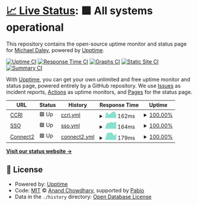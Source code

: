 # [📈 Live Status](https://greend139.github.io/Uptime-checks): <!--live status--> **🟩 All systems operational**

This repository contains the open-source uptime monitor and status page for [Michael Daley](https://greend139.github.io/Uptime-checks), powered by [Upptime](https://github.com/upptime/upptime).

[![Uptime CI](https://github.com/greend139/Uptime-checks/workflows/Uptime%20CI/badge.svg)](https://github.com/greend139/Uptime-checks/actions?query=workflow%3A%22Uptime+CI%22)
[![Response Time CI](https://github.com/greend139/Uptime-checks/workflows/Response%20Time%20CI/badge.svg)](https://github.com/greend139/Uptime-checks/actions?query=workflow%3A%22Response+Time+CI%22)
[![Graphs CI](https://github.com/greend139/Uptime-checks/workflows/Graphs%20CI/badge.svg)](https://github.com/greend139/Uptime-checks/actions?query=workflow%3A%22Graphs+CI%22)
[![Static Site CI](https://github.com/greend139/Uptime-checks/workflows/Static%20Site%20CI/badge.svg)](https://github.com/greend139/Uptime-checks/actions?query=workflow%3A%22Static+Site+CI%22)
[![Summary CI](https://github.com/greend139/Uptime-checks/workflows/Summary%20CI/badge.svg)](https://github.com/greend139/Uptime-checks/actions?query=workflow%3A%22Summary+CI%22)

With [Upptime](https://upptime.js.org), you can get your own unlimited and free uptime monitor and status page, powered entirely by a GitHub repository. We use [Issues](https://github.com/greend139/Uptime-checks/issues) as incident reports, [Actions](https://github.com/greend139/Uptime-checks/actions) as uptime monitors, and [Pages](https://greend139.github.io/Uptime-checks) for the status page.

<!--start: status pages-->
<!-- This summary is generated by Upptime (https://github.com/upptime/upptime) -->
<!-- Do not edit this manually, your changes will be overwritten -->
<!-- prettier-ignore -->
| URL | Status | History | Response Time | Uptime |
| --- | ------ | ------- | ------------- | ------ |
| <img alt="" src="https://icons.duckduckgo.com/ip3/www.ccri.edu.ico" height="13"> [CCRI](https://www.ccri.edu) | 🟩 Up | [ccri.yml](https://github.com/greend139/Uptime-checks/commits/HEAD/history/ccri.yml) | <details><summary><img alt="Response time graph" src="./graphs/ccri/response-time-week.png" height="20"> 162ms</summary><br><a href="https://greend139.github.io/Uptime-checks/history/ccri"><img alt="Response time 162" src="https://img.shields.io/endpoint?url=https%3A%2F%2Fraw.githubusercontent.com%2Fgreend139%2FUptime-checks%2FHEAD%2Fapi%2Fccri%2Fresponse-time.json"></a><br><a href="https://greend139.github.io/Uptime-checks/history/ccri"><img alt="24-hour response time 149" src="https://img.shields.io/endpoint?url=https%3A%2F%2Fraw.githubusercontent.com%2Fgreend139%2FUptime-checks%2FHEAD%2Fapi%2Fccri%2Fresponse-time-day.json"></a><br><a href="https://greend139.github.io/Uptime-checks/history/ccri"><img alt="7-day response time 162" src="https://img.shields.io/endpoint?url=https%3A%2F%2Fraw.githubusercontent.com%2Fgreend139%2FUptime-checks%2FHEAD%2Fapi%2Fccri%2Fresponse-time-week.json"></a><br><a href="https://greend139.github.io/Uptime-checks/history/ccri"><img alt="30-day response time 162" src="https://img.shields.io/endpoint?url=https%3A%2F%2Fraw.githubusercontent.com%2Fgreend139%2FUptime-checks%2FHEAD%2Fapi%2Fccri%2Fresponse-time-month.json"></a><br><a href="https://greend139.github.io/Uptime-checks/history/ccri"><img alt="1-year response time 162" src="https://img.shields.io/endpoint?url=https%3A%2F%2Fraw.githubusercontent.com%2Fgreend139%2FUptime-checks%2FHEAD%2Fapi%2Fccri%2Fresponse-time-year.json"></a></details> | <details><summary><a href="https://greend139.github.io/Uptime-checks/history/ccri">100.00%</a></summary><a href="https://greend139.github.io/Uptime-checks/history/ccri"><img alt="All-time uptime 100.00%" src="https://img.shields.io/endpoint?url=https%3A%2F%2Fraw.githubusercontent.com%2Fgreend139%2FUptime-checks%2FHEAD%2Fapi%2Fccri%2Fuptime.json"></a><br><a href="https://greend139.github.io/Uptime-checks/history/ccri"><img alt="24-hour uptime 100.00%" src="https://img.shields.io/endpoint?url=https%3A%2F%2Fraw.githubusercontent.com%2Fgreend139%2FUptime-checks%2FHEAD%2Fapi%2Fccri%2Fuptime-day.json"></a><br><a href="https://greend139.github.io/Uptime-checks/history/ccri"><img alt="7-day uptime 100.00%" src="https://img.shields.io/endpoint?url=https%3A%2F%2Fraw.githubusercontent.com%2Fgreend139%2FUptime-checks%2FHEAD%2Fapi%2Fccri%2Fuptime-week.json"></a><br><a href="https://greend139.github.io/Uptime-checks/history/ccri"><img alt="30-day uptime 100.00%" src="https://img.shields.io/endpoint?url=https%3A%2F%2Fraw.githubusercontent.com%2Fgreend139%2FUptime-checks%2FHEAD%2Fapi%2Fccri%2Fuptime-month.json"></a><br><a href="https://greend139.github.io/Uptime-checks/history/ccri"><img alt="1-year uptime 100.00%" src="https://img.shields.io/endpoint?url=https%3A%2F%2Fraw.githubusercontent.com%2Fgreend139%2FUptime-checks%2FHEAD%2Fapi%2Fccri%2Fuptime-year.json"></a></details>
| <img alt="" src="https://icons.duckduckgo.com/ip3/sts.ccri.edu.ico" height="13"> [SSO](https://sts.ccri.edu/cas/login) | 🟩 Up | [sso.yml](https://github.com/greend139/Uptime-checks/commits/HEAD/history/sso.yml) | <details><summary><img alt="Response time graph" src="./graphs/sso/response-time-week.png" height="20"> 164ms</summary><br><a href="https://greend139.github.io/Uptime-checks/history/sso"><img alt="Response time 164" src="https://img.shields.io/endpoint?url=https%3A%2F%2Fraw.githubusercontent.com%2Fgreend139%2FUptime-checks%2FHEAD%2Fapi%2Fsso%2Fresponse-time.json"></a><br><a href="https://greend139.github.io/Uptime-checks/history/sso"><img alt="24-hour response time 141" src="https://img.shields.io/endpoint?url=https%3A%2F%2Fraw.githubusercontent.com%2Fgreend139%2FUptime-checks%2FHEAD%2Fapi%2Fsso%2Fresponse-time-day.json"></a><br><a href="https://greend139.github.io/Uptime-checks/history/sso"><img alt="7-day response time 164" src="https://img.shields.io/endpoint?url=https%3A%2F%2Fraw.githubusercontent.com%2Fgreend139%2FUptime-checks%2FHEAD%2Fapi%2Fsso%2Fresponse-time-week.json"></a><br><a href="https://greend139.github.io/Uptime-checks/history/sso"><img alt="30-day response time 164" src="https://img.shields.io/endpoint?url=https%3A%2F%2Fraw.githubusercontent.com%2Fgreend139%2FUptime-checks%2FHEAD%2Fapi%2Fsso%2Fresponse-time-month.json"></a><br><a href="https://greend139.github.io/Uptime-checks/history/sso"><img alt="1-year response time 164" src="https://img.shields.io/endpoint?url=https%3A%2F%2Fraw.githubusercontent.com%2Fgreend139%2FUptime-checks%2FHEAD%2Fapi%2Fsso%2Fresponse-time-year.json"></a></details> | <details><summary><a href="https://greend139.github.io/Uptime-checks/history/sso">100.00%</a></summary><a href="https://greend139.github.io/Uptime-checks/history/sso"><img alt="All-time uptime 100.00%" src="https://img.shields.io/endpoint?url=https%3A%2F%2Fraw.githubusercontent.com%2Fgreend139%2FUptime-checks%2FHEAD%2Fapi%2Fsso%2Fuptime.json"></a><br><a href="https://greend139.github.io/Uptime-checks/history/sso"><img alt="24-hour uptime 100.00%" src="https://img.shields.io/endpoint?url=https%3A%2F%2Fraw.githubusercontent.com%2Fgreend139%2FUptime-checks%2FHEAD%2Fapi%2Fsso%2Fuptime-day.json"></a><br><a href="https://greend139.github.io/Uptime-checks/history/sso"><img alt="7-day uptime 100.00%" src="https://img.shields.io/endpoint?url=https%3A%2F%2Fraw.githubusercontent.com%2Fgreend139%2FUptime-checks%2FHEAD%2Fapi%2Fsso%2Fuptime-week.json"></a><br><a href="https://greend139.github.io/Uptime-checks/history/sso"><img alt="30-day uptime 100.00%" src="https://img.shields.io/endpoint?url=https%3A%2F%2Fraw.githubusercontent.com%2Fgreend139%2FUptime-checks%2FHEAD%2Fapi%2Fsso%2Fuptime-month.json"></a><br><a href="https://greend139.github.io/Uptime-checks/history/sso"><img alt="1-year uptime 100.00%" src="https://img.shields.io/endpoint?url=https%3A%2F%2Fraw.githubusercontent.com%2Fgreend139%2FUptime-checks%2FHEAD%2Fapi%2Fsso%2Fuptime-year.json"></a></details>
| <img alt="" src="https://icons.duckduckgo.com/ip3/connect2.ccri.edu.ico" height="13"> [Connect2](https://connect2.ccri.edu:10443) | 🟩 Up | [connect2.yml](https://github.com/greend139/Uptime-checks/commits/HEAD/history/connect2.yml) | <details><summary><img alt="Response time graph" src="./graphs/connect2/response-time-week.png" height="20"> 179ms</summary><br><a href="https://greend139.github.io/Uptime-checks/history/connect2"><img alt="Response time 179" src="https://img.shields.io/endpoint?url=https%3A%2F%2Fraw.githubusercontent.com%2Fgreend139%2FUptime-checks%2FHEAD%2Fapi%2Fconnect2%2Fresponse-time.json"></a><br><a href="https://greend139.github.io/Uptime-checks/history/connect2"><img alt="24-hour response time 302" src="https://img.shields.io/endpoint?url=https%3A%2F%2Fraw.githubusercontent.com%2Fgreend139%2FUptime-checks%2FHEAD%2Fapi%2Fconnect2%2Fresponse-time-day.json"></a><br><a href="https://greend139.github.io/Uptime-checks/history/connect2"><img alt="7-day response time 179" src="https://img.shields.io/endpoint?url=https%3A%2F%2Fraw.githubusercontent.com%2Fgreend139%2FUptime-checks%2FHEAD%2Fapi%2Fconnect2%2Fresponse-time-week.json"></a><br><a href="https://greend139.github.io/Uptime-checks/history/connect2"><img alt="30-day response time 179" src="https://img.shields.io/endpoint?url=https%3A%2F%2Fraw.githubusercontent.com%2Fgreend139%2FUptime-checks%2FHEAD%2Fapi%2Fconnect2%2Fresponse-time-month.json"></a><br><a href="https://greend139.github.io/Uptime-checks/history/connect2"><img alt="1-year response time 179" src="https://img.shields.io/endpoint?url=https%3A%2F%2Fraw.githubusercontent.com%2Fgreend139%2FUptime-checks%2FHEAD%2Fapi%2Fconnect2%2Fresponse-time-year.json"></a></details> | <details><summary><a href="https://greend139.github.io/Uptime-checks/history/connect2">100.00%</a></summary><a href="https://greend139.github.io/Uptime-checks/history/connect2"><img alt="All-time uptime 100.00%" src="https://img.shields.io/endpoint?url=https%3A%2F%2Fraw.githubusercontent.com%2Fgreend139%2FUptime-checks%2FHEAD%2Fapi%2Fconnect2%2Fuptime.json"></a><br><a href="https://greend139.github.io/Uptime-checks/history/connect2"><img alt="24-hour uptime 100.00%" src="https://img.shields.io/endpoint?url=https%3A%2F%2Fraw.githubusercontent.com%2Fgreend139%2FUptime-checks%2FHEAD%2Fapi%2Fconnect2%2Fuptime-day.json"></a><br><a href="https://greend139.github.io/Uptime-checks/history/connect2"><img alt="7-day uptime 100.00%" src="https://img.shields.io/endpoint?url=https%3A%2F%2Fraw.githubusercontent.com%2Fgreend139%2FUptime-checks%2FHEAD%2Fapi%2Fconnect2%2Fuptime-week.json"></a><br><a href="https://greend139.github.io/Uptime-checks/history/connect2"><img alt="30-day uptime 100.00%" src="https://img.shields.io/endpoint?url=https%3A%2F%2Fraw.githubusercontent.com%2Fgreend139%2FUptime-checks%2FHEAD%2Fapi%2Fconnect2%2Fuptime-month.json"></a><br><a href="https://greend139.github.io/Uptime-checks/history/connect2"><img alt="1-year uptime 100.00%" src="https://img.shields.io/endpoint?url=https%3A%2F%2Fraw.githubusercontent.com%2Fgreend139%2FUptime-checks%2FHEAD%2Fapi%2Fconnect2%2Fuptime-year.json"></a></details>

<!--end: status pages-->

[**Visit our status website →**](https://greend139.github.io/Uptime-checks)

## 📄 License

- Powered by: [Upptime](https://github.com/upptime/upptime)
- Code: [MIT](./LICENSE) © [Anand Chowdhary](https://anandchowdhary.com), supported by [Pabio](https://pabio.com)
- Data in the `./history` directory: [Open Database License](https://opendatacommons.org/licenses/odbl/1-0/)
